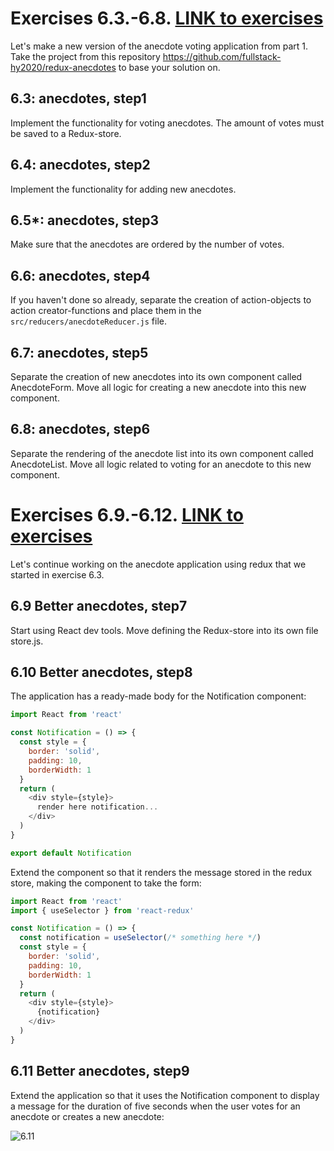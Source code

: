 # Exercises 6.3.-6.8. [LINK to exercises](https://fullstackopen.com/en/part6/flux_architecture_and_redux#exercises-6-3-6-8)
Let's make a new version of the anecdote voting application from part 1. Take the project from this repository https://github.com/fullstack-hy2020/redux-anecdotes to base your solution on.

## 6.3: anecdotes, step1
Implement the functionality for voting anecdotes. The amount of votes must be saved to a Redux-store.

## 6.4: anecdotes, step2
Implement the functionality for adding new anecdotes.

## 6.5*: anecdotes, step3
Make sure that the anecdotes are ordered by the number of votes.

## 6.6: anecdotes, step4
If you haven't done so already, separate the creation of action-objects to action creator-functions and place them in the ```src/reducers/anecdoteReducer.js``` file.

## 6.7: anecdotes, step5
Separate the creation of new anecdotes into its own component called AnecdoteForm. Move all logic for creating a new anecdote into this new component.

## 6.8: anecdotes, step6
Separate the rendering of the anecdote list into its own component called AnecdoteList. Move all logic related to voting for an anecdote to this new component.

# Exercises 6.9.-6.12. [LINK to exercises](https://fullstackopen.com/en/part6/many_reducers#exercises-6-9-6-12)
Let's continue working on the anecdote application using redux that we started in exercise 6.3.

## 6.9 Better anecdotes, step7
Start using React dev tools. Move defining the Redux-store into its own file store.js.

## 6.10 Better anecdotes, step8
The application has a ready-made body for the Notification component:

```javascript
import React from 'react'

const Notification = () => {
  const style = {
    border: 'solid',
    padding: 10,
    borderWidth: 1
  }
  return (
    <div style={style}>
      render here notification...
    </div>
  )
}

export default Notification
```

Extend the component so that it renders the message stored in the redux store, making the component to take the form:

```javascript
import React from 'react'
import { useSelector } from 'react-redux'

const Notification = () => {
  const notification = useSelector(/* something here */)
  const style = {
    border: 'solid',
    padding: 10,
    borderWidth: 1
  }
  return (
    <div style={style}>
      {notification}
    </div>
  )
}
```

## 6.11 Better anecdotes, step9
Extend the application so that it uses the Notification component to display a message for the duration of five seconds when the user votes for an anecdote or creates a new anecdote:

![6.11](https://fullstackopen.com/static/c82fb74270b3ca5ce1edef02e2cf82bd/14be6/8ea.png)
